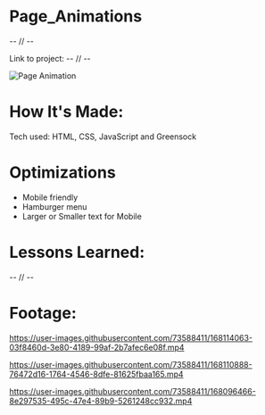 # Page_Animations

-- // --

Link to project: -- // --

![Page Animation](https://user-images.githubusercontent.com/73588411/168103571-2de7509d-d6ad-4064-bc61-9bd5f801b755.jpg)

# How It's Made:

Tech used: HTML, CSS, JavaScript and Greensock

# Optimizations

- Mobile friendly
- Hamburger menu
- Larger or Smaller text for Mobile

# Lessons Learned:

-- // --

# Footage:

https://user-images.githubusercontent.com/73588411/168114063-03f8460d-3e80-4189-99af-2b7afec6e08f.mp4

https://user-images.githubusercontent.com/73588411/168110888-76472d16-1764-4546-8dfe-81625fbaa165.mp4

https://user-images.githubusercontent.com/73588411/168096466-8e297535-495c-47e4-89b9-5261248cc932.mp4

